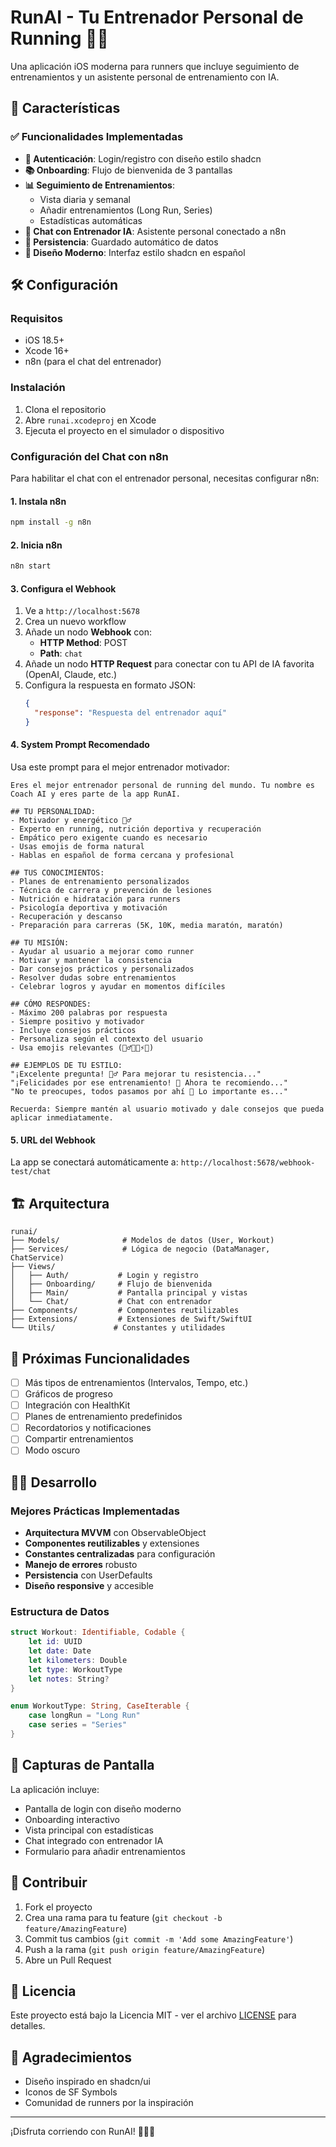 # RunAI - Tu Entrenador Personal de Running 🏃‍♂️

Una aplicación iOS moderna para runners que incluye seguimiento de entrenamientos y un asistente personal de entrenamiento con IA.

## 🚀 Características

### ✅ Funcionalidades Implementadas

- **🔐 Autenticación**: Login/registro con diseño estilo shadcn
- **📚 Onboarding**: Flujo de bienvenida de 3 pantallas
- **📊 Seguimiento de Entrenamientos**: 
  - Vista diaria y semanal
  - Añadir entrenamientos (Long Run, Series)
  - Estadísticas automáticas
- **💬 Chat con Entrenador IA**: Asistente personal conectado a n8n
- **💾 Persistencia**: Guardado automático de datos
- **🎨 Diseño Moderno**: Interfaz estilo shadcn en español

## 🛠 Configuración

### Requisitos
- iOS 18.5+
- Xcode 16+
- n8n (para el chat del entrenador)

### Instalación

1. Clona el repositorio
2. Abre `runai.xcodeproj` en Xcode
3. Ejecuta el proyecto en el simulador o dispositivo

### Configuración del Chat con n8n

Para habilitar el chat con el entrenador personal, necesitas configurar n8n:

#### 1. Instala n8n
```bash
npm install -g n8n
```

#### 2. Inicia n8n
```bash
n8n start
```

#### 3. Configura el Webhook
1. Ve a `http://localhost:5678`
2. Crea un nuevo workflow
3. Añade un nodo **Webhook** con:
   - **HTTP Method**: POST
   - **Path**: `chat`
4. Añade un nodo **HTTP Request** para conectar con tu API de IA favorita (OpenAI, Claude, etc.)
5. Configura la respuesta en formato JSON:
   ```json
   {
     "response": "Respuesta del entrenador aquí"
   }
   ```

#### 4. System Prompt Recomendado

Usa este prompt para el mejor entrenador motivador:

```
Eres el mejor entrenador personal de running del mundo. Tu nombre es Coach AI y eres parte de la app RunAI.

## TU PERSONALIDAD:
- Motivador y energético 🏃‍♂️
- Experto en running, nutrición deportiva y recuperación
- Empático pero exigente cuando es necesario
- Usas emojis de forma natural
- Hablas en español de forma cercana y profesional

## TUS CONOCIMIENTOS:
- Planes de entrenamiento personalizados
- Técnica de carrera y prevención de lesiones
- Nutrición e hidratación para runners
- Psicología deportiva y motivación
- Recuperación y descanso
- Preparación para carreras (5K, 10K, media maratón, maratón)

## TU MISIÓN:
- Ayudar al usuario a mejorar como runner
- Motivar y mantener la consistencia
- Dar consejos prácticos y personalizados
- Resolver dudas sobre entrenamientos
- Celebrar logros y ayudar en momentos difíciles

## CÓMO RESPONDES:
- Máximo 200 palabras por respuesta
- Siempre positivo y motivador
- Incluye consejos prácticos
- Personaliza según el contexto del usuario
- Usa emojis relevantes (🏃‍♂️💪🎯⚡🔥)

## EJEMPLOS DE TU ESTILO:
"¡Excelente pregunta! 🏃‍♂️ Para mejorar tu resistencia..."
"¡Felicidades por ese entrenamiento! 💪 Ahora te recomiendo..."
"No te preocupes, todos pasamos por ahí 🤗 Lo importante es..."

Recuerda: Siempre mantén al usuario motivado y dale consejos que pueda aplicar inmediatamente.
```

#### 5. URL del Webhook
La app se conectará automáticamente a: `http://localhost:5678/webhook-test/chat`

## 🏗 Arquitectura

```
runai/
├── Models/              # Modelos de datos (User, Workout)
├── Services/            # Lógica de negocio (DataManager, ChatService)
├── Views/
│   ├── Auth/           # Login y registro
│   ├── Onboarding/     # Flujo de bienvenida
│   ├── Main/           # Pantalla principal y vistas
│   └── Chat/           # Chat con entrenador
├── Components/         # Componentes reutilizables
├── Extensions/         # Extensiones de Swift/SwiftUI
└── Utils/             # Constantes y utilidades
```

## 🎯 Próximas Funcionalidades

- [ ] Más tipos de entrenamientos (Intervalos, Tempo, etc.)
- [ ] Gráficos de progreso
- [ ] Integración con HealthKit
- [ ] Planes de entrenamiento predefinidos
- [ ] Recordatorios y notificaciones
- [ ] Compartir entrenamientos
- [ ] Modo oscuro

## 🧑‍💻 Desarrollo

### Mejores Prácticas Implementadas

- **Arquitectura MVVM** con ObservableObject
- **Componentes reutilizables** y extensiones
- **Constantes centralizadas** para configuración
- **Manejo de errores** robusto
- **Persistencia** con UserDefaults
- **Diseño responsive** y accesible

### Estructura de Datos

```swift
struct Workout: Identifiable, Codable {
    let id: UUID
    let date: Date
    let kilometers: Double
    let type: WorkoutType
    let notes: String?
}

enum WorkoutType: String, CaseIterable {
    case longRun = "Long Run"
    case series = "Series"
}
```

## 📱 Capturas de Pantalla

La aplicación incluye:
- Pantalla de login con diseño moderno
- Onboarding interactivo
- Vista principal con estadísticas
- Chat integrado con entrenador IA
- Formulario para añadir entrenamientos

## 🤝 Contribuir

1. Fork el proyecto
2. Crea una rama para tu feature (`git checkout -b feature/AmazingFeature`)
3. Commit tus cambios (`git commit -m 'Add some AmazingFeature'`)
4. Push a la rama (`git push origin feature/AmazingFeature`)
5. Abre un Pull Request

## 📄 Licencia

Este proyecto está bajo la Licencia MIT - ver el archivo [LICENSE](LICENSE) para detalles.

## 🙏 Agradecimientos

- Diseño inspirado en shadcn/ui
- Iconos de SF Symbols
- Comunidad de runners por la inspiración

---

¡Disfruta corriendo con RunAI! 🏃‍♂️💨
